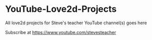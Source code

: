 # YouTube-Love2d-Projects
All love2d projects for Steve's teacher YouTube channel(s) goes here

Subscribe at https://www.youtube.com/stevesteacher
